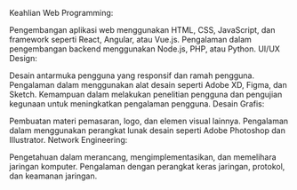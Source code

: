 Keahlian
Web Programming:

Pengembangan aplikasi web menggunakan HTML, CSS, JavaScript, dan framework seperti React, Angular, atau Vue.js.
Pengalaman dalam pengembangan backend menggunakan Node.js, PHP, atau Python.
UI/UX Design:

Desain antarmuka pengguna yang responsif dan ramah pengguna.
Pengalaman dalam menggunakan alat desain seperti Adobe XD, Figma, dan Sketch.
Kemampuan dalam melakukan penelitian pengguna dan pengujian kegunaan untuk meningkatkan pengalaman pengguna.
Desain Grafis:

Pembuatan materi pemasaran, logo, dan elemen visual lainnya.
Pengalaman dalam menggunakan perangkat lunak desain seperti Adobe Photoshop dan Illustrator.
Network Engineering:

Pengetahuan dalam merancang, mengimplementasikan, dan memelihara jaringan komputer.
Pengalaman dengan perangkat keras jaringan, protokol, dan keamanan jaringan.
